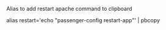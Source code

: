 Alias to add restart apache command to clipboard

alias restart='echo "passenger-config restart-app"' | pbcopy
